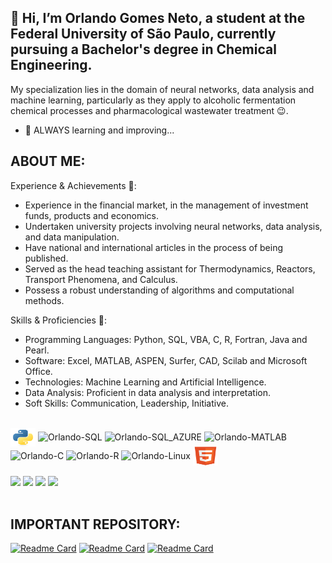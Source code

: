 ## 👋 Hi, I’m Orlando Gomes Neto, a student at the Federal University of São Paulo, currently pursuing a Bachelor's degree in Chemical Engineering. 

My specialization lies in the domain of neural networks, data analysis and machine learning, particularly as they apply to alcoholic fermentation chemical processes and pharmacological wastewater treatment 😉.

- 🌱 ALWAYS learning and improving...

## ABOUT ME:

Experience & Achievements 📖: <br/>

  - Experience in the financial market, in the management of investment funds, products and economics. <br/>
  - Undertaken university projects involving neural networks, data analysis, and data manipulation. <br/>
  - Have national and international articles in the process of being published. <br/> 
  - Served as the head teaching assistant for Thermodynamics, Reactors, Transport Phenomena, and Calculus. <br/>
  - Possess a robust understanding of algorithms and computational methods. <br/>
  
Skills & Proficiencies 📜: <br/>

  - Programming Languages: Python, SQL, VBA, C, R, Fortran, Java and Pearl. <br/>
  - Software: Excel, MATLAB, ASPEN, Surfer, CAD, Scilab and Microsoft Office. <br/>
  - Technologies: Machine Learning and Artificial Intelligence. <br/>
  - Data Analysis: Proficient in data analysis and interpretation. <br/>
  - Soft Skills: Communication, Leadership, Initiative. <br/>


<div style="display: inline_block"><br>
  <img align="center" alt="Orlando-Python" height="30" width="40" src="https://raw.githubusercontent.com/devicons/devicon/master/icons/python/python-original.svg">
  <img align="center" alt="Orlando-SQL" height="30" width="40" src="https://cdn.jsdelivr.net/gh/devicons/devicon@latest/icons/mysql/mysql-original-wordmark.svg"/>
  <img align="center" alt="Orlando-SQL_AZURE" height="30" width="40" src="https://cdn.jsdelivr.net/gh/devicons/devicon@latest/icons/azuresqldatabase/azuresqldatabase-original.svg"/>
  <img align="center" alt="Orlando-MATLAB" height="30" width="40" src="https://cdn.jsdelivr.net/gh/devicons/devicon/icons/matlab/matlab-original.svg"/>
  <img align="center" alt="Orlando-C" height="30" width="40" src="https://cdn.jsdelivr.net/gh/devicons/devicon/icons/c/c-original.svg"/>
  <img align="center" alt="Orlando-R" height="30" width="40" src="https://cdn.jsdelivr.net/gh/devicons/devicon/icons/r/r-original.svg"/>
  <img align="center" alt="Orlando-Linux" height="30" width="40" src="https://cdn.jsdelivr.net/gh/devicons/devicon/icons/linux/linux-original.svg"/>
  <img align="center" alt="Rafa-HTML" height="30" width="40" src="https://raw.githubusercontent.com/devicons/devicon/master/icons/html5/html5-original.svg">
</div>
<br/>
<div> 
  <a href="https://wa.me/5519995077848" target="_blank"><img src="https://img.shields.io/badge/WhatsApp-25D366?style=for-the-badge&logo=whatsapp&logoColor=white" target="_blank"></a> 
  <a href="https://www.youtube.com/channel/UCqBLW24pI58bc7Ecpt-auAw" target="_blank"><img src="https://img.shields.io/badge/YouTube-FF0000?style=for-the-badge&logo=youtube&logoColor=white" target="_blank"></a>
  <a href = "mailto:orlando.gomes@unifesp.br"><img src="https://img.shields.io/badge/-Gmail-%23333?style=for-the-badge&logo=gmail&logoColor=white" target="_blank"></a>
  <a href="https://www.linkedin.com/in/orlando-gomes/" target="_blank"><img src="https://img.shields.io/badge/-LinkedIn-%230077B5?style=for-the-badge&logo=linkedin&logoColor=white" target="_blank"></a> 
</div><br/>

## IMPORTANT REPOSITORY: <br/>
[![Readme Card](https://github-readme-stats.vercel.app/api/pin/?username=orlandogomesneto&repo=Neural_Network_1&theme=radical&langs_count=true)](https://github.com/orlandogomesneto/Neural_Network_1)
[![Readme Card](https://github-readme-stats.vercel.app/api/pin/?username=orlandogomesneto&repo=Neural_Network_2&theme=radical&langs_count=true)](https://github.com/orlandogomesneto/Neural_Network_2)
[![Readme Card](https://github-readme-stats.vercel.app/api/pin/?username=orlandogomesneto&repo=Projeto_Derivadas&theme=radical&langs_count=true&hide=)](https://github.com/orlandogomesneto/Projeto_Derivadas)





